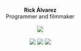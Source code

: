 <p align="center">
  <b>Rick Álvarez</b><br /> 
  Programmer and filmmaker  <br /> <br /> 
  <img src="https://media.giphy.com/media/10RVT8mge0xQwU/giphy.gif"></img>
  <br />
  <br />
<a href="mailto:alvarez1@kenyon.edu"><img src="https://img.shields.io/badge/gmail-EA4335?style=for-the-badge&logo=gmail&logoColor=white"></img></a>
<a href="https://www.linkedin.com/in/richardalvarez-/"><img src="https://img.shields.io/badge/Linkedin-0A66C2?style=for-the-badge&logo=linkedin"></img></a>
<a href="https://raulduke.com"><img src="https://img.shields.io/badge/blog-000000?style=for-the-badge&logo=vercel&logoColor=white"></img></a>
</p>
